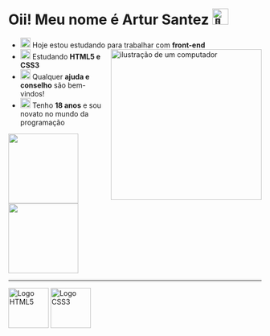 # Oii! Meu nome é Artur Santez <img src="https://fonts.gstatic.com/s/e/notoemoji/latest/1f44b/512.gif" alt="👋" width="32" height="32">

- <img src="https://fonts.gstatic.com/s/e/notoemoji/latest/1f4a1/512.gif" alt="💡" width="20" height="20">  Hoje estou estudando para trabalhar com **front-end**
  <img src="https://raw.githubusercontent.com/MicaelliMedeiros/micaellimedeiros/master/image/computer-illustration.png" alt="ilustração de um computador" width="300px" align="right"> 
- <img src="https://fonts.gstatic.com/s/e/notoemoji/latest/1f331/512.gif" alt="🌱" width="20" height="20"> Estudando **HTML5 e CSS3**
- <img src="https://fonts.gstatic.com/s/e/notoemoji/latest/1f914/512.gif" alt="🤔" width="20" height="20"> Qualquer **ajuda e conselho** são bem-vindos! 
- <img src="https://fonts.gstatic.com/s/e/notoemoji/latest/1f31f/512.gif" alt="🌟" width="20" height="20"> Tenho **18 anos** e sou novato no mundo da programação  

<div>
    <img height="139em" src="https://github-readme-stats.vercel.app/api?username=ArturSantez&show_icons=true&theme=omni&hide=prs,stars&locale=pt-br&count_private=true"/>
    <img  height="139em" src="https://github-readme-stats.vercel.app/api/top-langs/?username=ArturSantez&theme=omni&locale=pt-br&count_private=true"/>
</div>

---

<div>
    <img src="https://cdn.jsdelivr.net/gh/devicons/devicon@latest/icons/html5/html5-plain-wordmark.svg" alt="Logo HTML5" width="80"/>
    <img src="https://cdn.jsdelivr.net/gh/devicons/devicon@latest/icons/css3/css3-plain-wordmark.svg" alt="Logo CSS3" width="80"/>
</div>  
